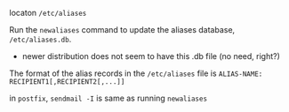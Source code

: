 locaton `/etc/aliases`

Run the `newaliases` command to update the aliases database, `/etc/aliases.db`.
- newer distribution does not seem to have this .db file (no need, right?)

The format of the alias records in the `/etc/aliases` file is
`ALIAS-NAME: RECIPIENT1[,RECIPIENT2[,...]]`

in `postfix`, `sendmail -I` is same as running `newaliases`
